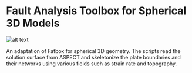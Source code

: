 # Fault Analysis Toolbox for Spherical 3D Models

![alt text](https://github.com/Minerallo/fatbox/tree/fatbox_spherical/spherical_scripts/imgs/banner_spherical.png)

An adaptation of Fatbox for spherical 3D geometry. The scripts read the solution surface from ASPECT and skeletonize the plate boundaries and their networks using various fields such as strain rate and topography.

